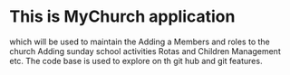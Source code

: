 # This is MyChurch application 
which will be used to maintain the Adding a Members and roles to the church
Adding sunday school activities Rotas and Children Management etc.
The code base is used to explore on th git hub and git features.
